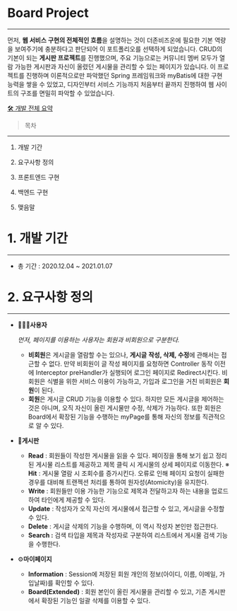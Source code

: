 # Board Project

---

 먼저, **웹 서비스 구현의 전체적인 흐름**을 설명하는 것이 더존비즈온에 필요한 기본 역량을 보여주기에 충분하다고 판단되어 이 포트폴리오를 선택하게 되었습니다. CRUD의 기본이 되는 **게시판 프로젝트**를 진행했으며, 주요 기능으로는 커뮤니티 멤버 모두가 열람 가능한 게시판과 자신이 올렸던 게시물을 관리할 수 있는 페이지가 있습니다. 이 프로젝트를 진행하며 이론적으로만 파악했던 Spring 프레임워크와 myBatis에 대한 구현 능력을 쌓을 수 있었고, 디자인부터 서비스 기능까지 처음부터 끝까지 진행하여 웹 사이트의 구조를 면밀히 파악할 수 있었습니다.

[🛠 개발 전체 요약](https://www.notion.so/95b321f7fbb4495cbb1d2ae875d66637)

> 목차

---

1. 개발 기간
2. 요구사항 정의
3. 프론트엔드 구현

4. 백엔드 구현

5. 맺음말

# 1. 개발 기간

---

- 총 기간 : 2020.12.04 ~ 2021.01.07


# 2. 요구사항 정의

---


- 🙎🏻‍♂️**사용자**

    *먼저, 페이지를 이용하는 사용자는 회원과 비회원으로 구분한다.*

    - **비회원**은 게시글을 열람할 수는 있으나, **게시글** **작성, 삭제, 수정**에 관해서는 접근할 수 없다. 만약 비회원이 글 작성 페이지를 요청하면 Controller 동작 이전에 Interceptor preHandler가 실행되어 로그인 페이지로 Redirect시킨다.
     비회원은 식별을 위한 서비스 이용이 가능하고, 가입과 로그인을 거친 비회원은 **회원**이 된다.
    - **회원**은 게시글 CRUD 기능을 이용할 수 있다. 하지만 모든 게시글을 제어하는 것은 아니며, 오직 자신이 올린 게시물만 수정, 삭제가 가능하다. 또한 회원은 Board에서 확장된 기능을 수행하는 myPage를 통해 자신의 정보를 직관적으로 알 수 있다.

- 📑**게시판**
    - **Read** : 회원들이 작성한 게시물을 읽을 수 있다. 페이징을 통해  보기 쉽고 정리된 게시물 리스트를 제공하고 제목 클릭 시 게시물의 상세 페이지로 이동한다.
    ※ **Hit** : 게시물 열람 시 조회수를 증가시킨다. 오류로 인해 페이지 요청이 실패한 경우를 대비해 트랜젝션 처리를 통하여 원자성(Atomicity)을 유지한다.
    - **Write** : 회원들만 이용 가능한 기능으로 제목과 전달하고자 하는 내용을 업로드하여 타인에게 제공할 수 있다.
    - **Update** : 작성자가 오직 자신의 게시물에서 접근할 수 있고, 게시글을 수정할 수 있다.
    - **Delete** : 게시글 삭제의 기능을 수행하며, 이 역시 작성자 본인만 접근한다.
    - **Search :** 검색 타입을 제목과 작성자로 구분하여 리스트에서 게시물 검색 기능을 수행한다.

- ⚙**마이페이지**
    - **Information** : Session에 저장된 회원 개인의 정보(아이디, 이름, 이메일, 가입날짜)를 확인할 수 있다.
    - **Board(Extended)** : 회원 본인이 올린 게시물을 관리할 수 있고, 기존 게시판에서 확장된 기능인 일괄 삭제를 이용할 수 있다.
